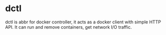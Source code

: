 # dctl
dctl is abbr for docker controller, it acts as a docker client with simple HTTP API.
It can run and remove containers, get network I/O traffic.
